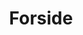 ---
layout: "layouts/frontpage.njk"
title: "Forside"
description: Beskrivelse af hvad siden handler om.
hero_heading: "Digitale løsninger der skaber resultater"
hero_text: "Webbureau Indexed hjælper med digitialisering af din virksomhed. Opdater eller byg ny hjemmeside eller webapp som kan automatisere dine processer og fjerne manuelt arbejde og herigennem opnå besparelser. Det er vores kernekompetence."
hero_image: "INDEXED_samlebaand__ur3x6n.png"
hero_link_text: "Se hvad vi kan gøre for dig"
eleventyNavigation:
  key: forside
  order: 1
---